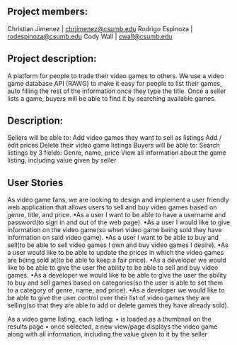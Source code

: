 ## Project members:
Christian Jimenez | chrjimenez@csumb.edu
Rodrigo Espinoza | rodespinoza@csumb.edu
Cody Wall | cwall@csumb.edu 

## Project description:
A platform for people to trade their video games to others. We use a video game database API (RAWG) to make it easy for people to list their games, auto filling the rest of the information once they type the title. Once a seller lists a game, buyers will be able to find it by searching available games.

## Description:
Sellers will be able to: 
Add video games they want to sell as listings
Add / edit prices
Delete their video game listings
Buyers will be able to:
Search listings by 3 fields: Genre, name, price
View all information about the game listing, including value given by seller

## User Stories
As video game fans, we are looking to design and implement a user friendly web application that allows users to sell and buy video games based on genre, title, and price.
•As a user I want to be able to have a username and password(to sign in and out of the web page).
•As a user I would like to give information on the video game(so when video game being sold they have information on said video game).
•As a user I want to be able to buy and sell(to be able to sell video games I own and buy video games I desire).
•As a user would like to be able to update the prices in which the video games are being sold at(to be able to keep a fair price).
•As a developer we would like to be able to give the user the ability to be able to sell and buy video games.
•As a developer we would like to be able to give the user the ability to buy and sell games based on categories(so the user is able to set them to a category of genre, name, and price).
•As a developer we would like to be able to give the user control over their list of video games they are selling(so that they are able to add or delete games they have already sold).

As a video game listing, each listing:
• is loaded as a thumbnail on the results page
• once selected, a new view/page displays the video game along with all information, including the value given to it by the seller
